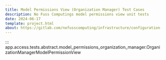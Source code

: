 ```yaml
---
title: Model Permissions View (Organization Manager) Test Cases
description: No Fuss Computings model permissions view unit tests
date: 2024-06-17
template: project.html
about: https://gitlab.com/nofusscomputing/infrastructure/configuration-management/centurion_erp
---
```


::: app.access.tests.abstract.model_permissions_organization_manager.OrganizationManagerModelPermissionView
